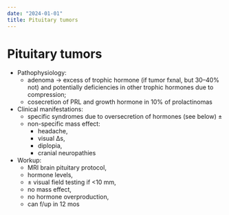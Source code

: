 ```yaml
---
date: "2024-01-01"
title: Pituitary tumors
---
```



# Pituitary tumors

- Pathophysiology:
  - adenoma → excess of trophic hormone (if tumor fxnal, but 30–40% not) and potentially deficiencies in other trophic hormones due to compression;
  - cosecretion of PRL and growth hormone in 10% of prolactinomas
- Clinical manifestations:
  - specific syndromes due to oversecretion of hormones (see below) ±
  - non-specific mass effect:
    - headache,
    - visual Δs,
    - diplopia,
    - cranial neuropathies
- Workup:
  - MRI brain pituitary protocol,
  - hormone levels,
  - ± visual field testing if <10 mm,
  - no mass effect,
  - no hormone overproduction,
  - can f/up in 12 mos
